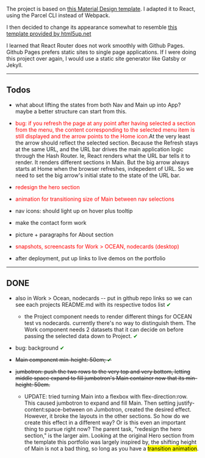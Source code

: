 The project is based on [this Material Design template](https://glitch.com/~material-template-portfolio-css). I adapted it to React, using the Parcel CLI instead of Webpack.

I then decided to change its appearance somewhat to resemble
[this template provided by html5up.net](https://html5up.net/astral)

I learned that React Router does not work smoothly with Github Pages. Github Pages prefers static sites to single page applications. If I were doing this project over again, I would use a static site generator like Gatsby or Jekyll.

---

## Todos

- what about lifting the states from both Nav and Main up into App? maybe a better structure can start from this.

- <span style="color:red">bug: if you refresh the page at any point after having selected a section from the menu, the content corresponding to the selected menu item is still displayed and the arrow points to the Home icon.</span>At the very least the arrow should reflect the selected section. Because the Refresh stays at the same URL, and the URL bar drives the main application logic through the Hash Router. Ie, React renders what the URL bar tells it to render. It renders different sections in Main. But the big arrow always starts at Home when the browser refreshes, indepedent of URL. So we need to set the big arrow's initial state to the state of the URL bar.

- <span style="color:red">redesign the hero section</span>

- <span style="color:red">animation for transitioning size of Main between nav selections</span>

- nav icons: should light up on hover plus tooltip

- make the contact form work

- picture + paragraphs for About section

- <span style="color:red">snapshots, screencasts for Work > OCEAN, nodecards (desktop)</span>

- after deployment, put up links to live demos on the portfolio

---

## DONE

- also in Work > Ocean, nodecards -- put in github repo links so we can see each projects README.md with its respective todos list <span style="color:green">✔</span>

  - the Project component needs to render different things for OCEAN test vs nodecards. currently there's no way to distinguish them. The Work component needs 2 datasets that it can decide on before passing the selected data down to Project. <span style="color:green">✔</span>

- bug: background <span style="color:green">✔</span>
- <s>Main component min-height: 50em; <span style="color:green">✔</span></s>

- <s>jumbotron: push the two rows to the very top and very bottom, letting middle space expand to fill jumbotron's Main container now that its min-height: 50em.</s>
  - UPDATE: tried turning Main into a flexbox with flex-direction:row. This caused jumbotron to expand and fill Main. Then setting justify-content:space-between on Jumbotron, created the desired effect. However, it broke the layouts in the other sections. So how do we create this effect in a different way? Or is this even an important thing to pursue right now? The parent task, "redesign the hero section," is the larger aim. Looking at the original Hero section from the template this portfolio was largely inspired by, the shifting height of Main is not a bad thing, so long as you have a <span style="background-color:yellow;color:black;">transition animation</span>.
